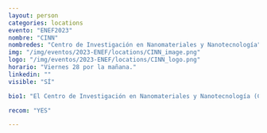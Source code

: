 ```yaml
---
layout: person
categories: locations
evento: "ENEF2023"
nombre: "CINN"
nombredes: "Centro de Investigación en Nanomateriales y Nanotecnología"
img: "/img/eventos/2023-ENEF/locations/CINN_image.png"
logo: "/img/eventos/2023-ENEF/locations/CINN_logo.png"
horario: "Viernes 28 por la mañana."
linkedin: ""
visible: "SÍ"

bio1: "El Centro de Investigación en Nanomateriales y Nanotecnología (CINN) es un instituto de investigación científica y tecnológica, referencia internacional en el campo de la nanociencia y la nanotecnología. Está equipado con tecnología de última generación y laboratorios especializados que permiten a investigadores, profesores y estudiantes, explorar los límites de la ciencia a escala nanométrica. La investigación en el CINN abarca una amplia gama de áreas, tales como la síntesis de nanomateriales, la fabricación de dispositivos nanoestructurados, la aplicación de nanotecnología en la medicina y la biología, o la energía sostenible."

recom: "YES"

---
```

